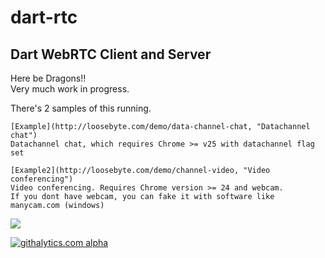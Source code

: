 dart-rtc
========

Dart WebRTC Client and Server
--------

Here be Dragons!!  
Very much work in progress.

There's 2 samples of this running.

    [Example](http://loosebyte.com/demo/data-channel-chat, "Datachannel chat")  
    Datachannel chat, which requires Chrome >= v25 with datachannel flag set

    [Example2](http://loosebyte.com/demo/channel-video, "Video conferencing")  
    Video conferencing. Requires Chrome version >= 24 and webcam.  
    If you dont have webcam, you can fake it with software like manycam.com (windows)  

[![](https://drone.io/samiy/dart-rtc/status.png)](https://drone.io/samiy/dart-rtc/latest)

[![githalytics.com alpha](https://cruel-carlota.pagodabox.com/e2f8d6045c2d3663c561fe923007f1df "githalytics.com")](http://githalytics.com/samiy-xx/dart-rtc.git)
